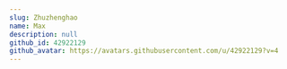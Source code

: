 ```yaml
---
slug: Zhuzhenghao
name: Max
description: null
github_id: 42922129
github_avatar: https://avatars.githubusercontent.com/u/42922129?v=4
---
```


